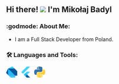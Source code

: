 ## Hi there! <img src="https://media.giphy.com/media/hvRJCLFzcasrR4ia7z/giphy.gif" width="30px"/> I'm Mikołaj Badyl

### :godmode: About Me:
- I am a Full Stack Developer from Poland.
### :hammer_and_wrench: Languages and Tools:
<div>
  <img src="https://raw.githubusercontent.com/hawier-dev/hawier-dev/main/assets/dart.svg" title="Dart" alt="Dart" width="30" height="30"/>&nbsp;
  <img src="https://raw.githubusercontent.com/hawier-dev/hawier-dev/main/assets/flutter.svg" title="Flutter" alt="Flutter" width="30" height="30"/>&nbsp;
  <img src="https://raw.githubusercontent.com/hawier-dev/hawier-dev/main/assets/python.svg" title="python" alt="python" width="30" height="30"/>&nbsp;
</div>
